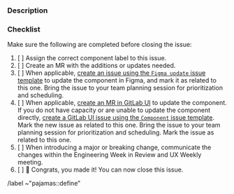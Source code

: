 ### Description

<!-- Add a short description of the documentation addition or update. Remember to say why, not just what. -->

### Checklist

Make sure the following are completed before closing the issue:

1. [ ] Assign the correct component label to this issue.
1. [ ] Create an MR with the additions or updates needed.
1. [ ] When applicable, [create an issue using the `Figma update` issue template][pajamas-figma-update-template] to update the component in Figma, and mark it as related to this one. Bring the issue to your team planning session for prioritization and scheduling.
1. [ ] When applicable, [create an MR in GitLab UI][gitlab-ui-mr] to update the component. If you do not have capacity or are unable to update the component directly, [create a GitLab UI issue using the `Component` issue template][gitlab-ui-component-template]. Mark the new issue as related to this one. Bring the issue to your team planning session for prioritization and scheduling. Mark the issue as related to this one.
1. [ ] When introducing a major or breaking change, communicate the changes within the Engineering Week in Review and UX Weekly meeting.
1. [ ] 🎉 Congrats, you made it! You can now close this issue.

<!--
### Resources

* [Component Lifecycle][component-lifecycle]
-->

/label ~"pajamas::define"

[gitlab-ui-mr]: https://gitlab.com/gitlab-org/gitlab-ui/-/merge_requests/new
[component-lifecycle]: https://design.gitlab.com/get-started/lifecycle
[pajamas-figma-update-template]: https://gitlab.com/gitlab-org/gitlab-services/design.gitlab.com/-/issues/new?issuable_template=Figma%20update
[gitlab-ui-component-template]: https://gitlab.com/gitlab-org/gitlab-ui/-/issues/new?issuable_template=Component
